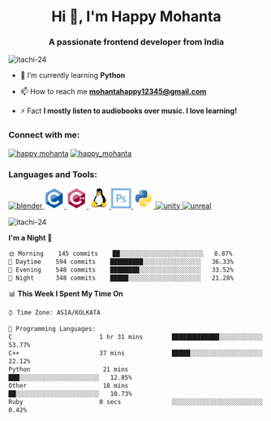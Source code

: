 <h1 align="center">Hi 👋, I'm Happy Mohanta</h1>
<h3 align="center">A passionate frontend developer from India</h3>
<p align="left"> <img src="https://komarev.com/ghpvc/?username=itachi-24&label=Profile%20views&color=0e75b6&style=flat" alt="itachi-24" /> </p>

- 🌱 I’m currently learning **Python**

- 📫 How to reach me **mohantahappy12345@gmail.com**

- ⚡ Fact **I mostly listen to audiobooks over music. I love learning!**

<h3 align="left">Connect with me:</h3>
<p align="left">
<a href="https://fb.com/happy.mohanta.7" target="blank"><img align="center" src="https://cdn.jsdelivr.net/npm/simple-icons@3.0.1/icons/facebook.svg" alt="happy mohanta" height="30" width="40" /></a>
<a href="https://instagram.com/happymohanta" target="blank"><img align="center" src="https://cdn.jsdelivr.net/npm/simple-icons@3.0.1/icons/instagram.svg" alt="happy_mohanta" height="30" width="40" /></a>
</p>

<h3 align="left">Languages and Tools:</h3>
<p align="left"> <a href="https://www.blender.org/" target="_blank"> <img src="https://download.blender.org/branding/community/blender_community_badge_white.svg" alt="blender" width="40" height="40"/> </a> <a href="https://www.cprogramming.com/" target="_blank"> <img src="https://raw.githubusercontent.com/devicons/devicon/master/icons/c/c-original.svg" alt="c" width="40" height="40"/> </a> <a href="https://www.w3schools.com/cpp/" target="_blank"> <img src="https://raw.githubusercontent.com/devicons/devicon/master/icons/cplusplus/cplusplus-original.svg" alt="cplusplus" width="40" height="40"/> </a> <a href="https://www.linux.org/" target="_blank"> <img src="https://raw.githubusercontent.com/devicons/devicon/master/icons/linux/linux-original.svg" alt="linux" width="40" height="40"/> </a> <a href="https://www.photoshop.com/en" target="_blank"> <img src="https://raw.githubusercontent.com/devicons/devicon/master/icons/photoshop/photoshop-line.svg" alt="photoshop" width="40" height="40"/> </a> <a href="https://www.python.org" target="_blank"> <img src="https://raw.githubusercontent.com/devicons/devicon/master/icons/python/python-original.svg" alt="python" width="40" height="40"/> </a> <a href="https://unity.com/" target="_blank"> <img src="https://www.vectorlogo.zone/logos/unity3d/unity3d-icon.svg" alt="unity" width="40" height="40"/> </a> <a href="https://unrealengine.com/" target="_blank"> <img src="https://raw.githubusercontent.com/kenangundogan/fontisto/036b7eca71aab1bef8e6a0518f7329f13ed62f6b/icons/svg/brand/unreal-engine.svg" alt="unreal" width="40" height="40"/> </a> </p>

<p><img align="center" src="https://github-readme-stats.vercel.app/api/top-langs?username=itachi-24&show_icons=true&locale=en&layout=compact" alt="itachi-24" /></p>
 
 **I'm a Night 🦉** 

```text
🌞 Morning    145 commits    ██░░░░░░░░░░░░░░░░░░░░░░░   8.87% 
🌆 Daytime    594 commits    █████████░░░░░░░░░░░░░░░░   36.33% 
🌃 Evening    548 commits    ████████░░░░░░░░░░░░░░░░░   33.52% 
🌙 Night      348 commits    █████░░░░░░░░░░░░░░░░░░░░   21.28%

```

📊 **This Week I Spent My Time On** 

```text
⌚︎ Time Zone: ASIA/KOLKATA

💬 Programming Languages: 
C                        1 hr 31 mins        █████████████░░░░░░░░░░░░   53.77% 
C++                      37 mins             █████░░░░░░░░░░░░░░░░░░░░   22.12% 
Python                    21 mins             ███░░░░░░░░░░░░░░░░░░░░░░   12.85% 
Other                     18 mins             ██░░░░░░░░░░░░░░░░░░░░░░░   10.73% 
Ruby                     0 secs              ░░░░░░░░░░░░░░░░░░░░░░░░░   0.42%

```
